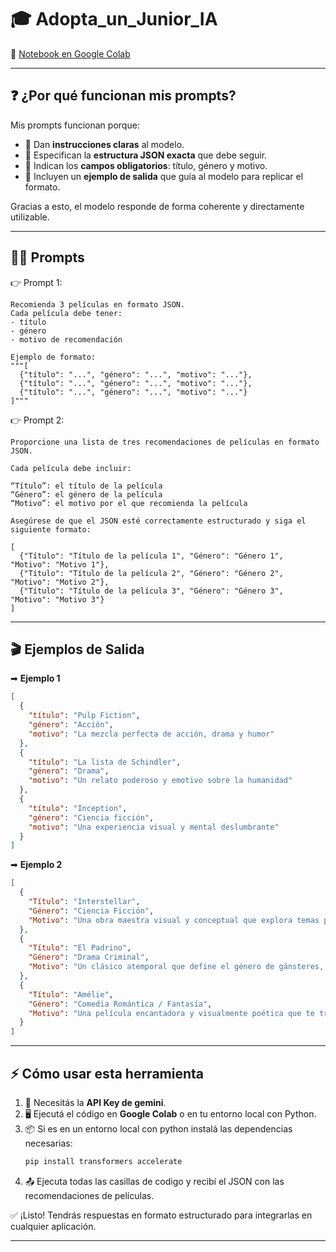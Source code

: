 # 🎓 Adopta_un_Junior_IA

📌 [Notebook en Google Colab](https://colab.research.google.com/drive/1W4I4se4GHpiCEmHsw7nafFAY4OI7gB_u?usp=sharing)

---

## ❓ ¿Por qué funcionan mis prompts?

Mis prompts funcionan porque:  
- 📐 Dan **instrucciones claras** al modelo.  
- 🧩 Especifican la **estructura JSON exacta** que debe seguir.  
- 🎯 Indican los **campos obligatorios**: título, género y motivo.  
- 📝 Incluyen un **ejemplo de salida** que guía al modelo para replicar el formato.  

Gracias a esto, el modelo responde de forma coherente y directamente utilizable.

---

## 🧑‍💻 Prompts

👉 Prompt 1:
```
Recomienda 3 películas en formato JSON.
Cada película debe tener:
- título
- género
- motivo de recomendación

Ejemplo de formato:
"""[
  {"título": "...", "género": "...", "motivo": "..."},
  {"título": "...", "género": "...", "motivo": "..."},
  {"título": "...", "género": "...", "motivo": "..."}
]"""
```

👉 Prompt 2:
```
Proporcione una lista de tres recomendaciones de películas en formato JSON.

Cada película debe incluir:

“Título”: el título de la película  
“Género”: el género de la película  
“Motivo”: el motivo por el que recomienda la película  

Asegúrese de que el JSON esté correctamente estructurado y siga el siguiente formato:

[
  {"Título": "Título de la película 1", "Género": "Género 1", "Motivo": "Motivo 1"},
  {"Título": "Título de la película 2", "Género": "Género 2", "Motivo": "Motivo 2"},
  {"Título": "Título de la película 3", "Género": "Género 3", "Motivo": "Motivo 3"}
]
```

---

## 🎬 Ejemplos de Salida

➡ **Ejemplo 1**
```json
[
  {
    "título": "Pulp Fiction",
    "género": "Acción",
    "motivo": "La mezcla perfecta de acción, drama y humor"
  },
  {
    "título": "La lista de Schindler",
    "género": "Drama",
    "motivo": "Un relato poderoso y emotivo sobre la humanidad"
  },
  {
    "título": "Inception",
    "género": "Ciencia ficción",
    "motivo": "Una experiencia visual y mental deslumbrante"
  }
]
```

➡ **Ejemplo 2**
```json
[
  {
    "Título": "Interstellar",
    "Género": "Ciencia Ficción",
    "Motivo": "Una obra maestra visual y conceptual que explora temas profundos como el tiempo y el futuro de la humanidad."
  },
  {
    "Título": "El Padrino",
    "Género": "Drama Criminal",
    "Motivo": "Un clásico atemporal que define el género de gánsteres, con actuaciones legendarias y una historia sobre poder y lealtad."
  },
  {
    "Título": "Amélie",
    "Género": "Comedia Romántica / Fantasía",
    "Motivo": "Una película encantadora y visualmente poética que te transporta a un París mágico."
  }
]
```
---

## ⚡ Cómo usar esta herramienta

1. 🔑 Necesitás la **API Key de gemini**.  
2. 🖥️ Ejecutá el código en **Google Colab** o en tu entorno local con Python.  
3. 📦 Si es en un entorno local con python instalá las dependencias necesarias:
   ```bash
   pip install transformers accelerate
   ```
4. 📤 Ejecuta todas las casillas de codigo y recibí el JSON con las recomendaciones de películas.  

✅ ¡Listo! Tendrás respuestas en formato estructurado para integrarlas en cualquier aplicación.  

---



